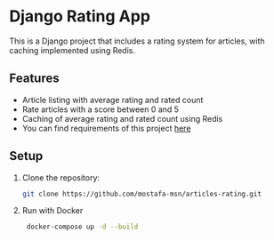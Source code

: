 # Django Rating App

This is a Django project that includes a rating system for articles, with caching implemented using Redis.

## Features

- Article listing with average rating and rated count
- Rate articles with a score between 0 and 5
- Caching of average rating and rated count using Redis
- You can find requirements of this project [here](https://github.com/mostafa-msn/articles-rating/blob/main/requirements.txt)

## Setup

1. Clone the repository:

   ```bash
   git clone https://github.com/mostafa-msn/articles-rating.git

2. Run with Docker
    
   ```bash
    docker-compose up -d --build